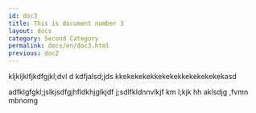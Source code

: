 ```yaml
---
id: doc3
title: This is document number 3
layout: docs
category: Second Category
permalink: docs/en/doc3.html
previous: doc2
---
```

kljkljklfjkdfgjkl;dvl
d
kdfjalsd;jds
kkekekekekkekekekkekekekekekasd

adfklgfgkl;jslkjsdfgjhfldkhjglkjdf j;sdlfkldnnvlkjf km l;kjk hh
aklsdjg ,fvmn mbnomg 